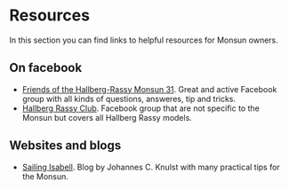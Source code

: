 # Resources

In this section you can find links to helpful resources for Monsun owners.

## On facebook

- [Friends of the Hallberg-Rassy Monsun 31](https://www.facebook.com/groups/1261555320863235). Great and active Facebook group with all kinds of questions, answeres, tip and tricks.
- [Hallberg Rassy Club](https://www.facebook.com/groups/122222598588). Facebook group that are not specific to the Monsun but covers all Hallberg Rassy models.

## Websites and blogs

- [Sailing Isabell](https://www.sailingisabell.nl/). Blog by Johannes C. Knulst with many practical tips for the Monsun. 

